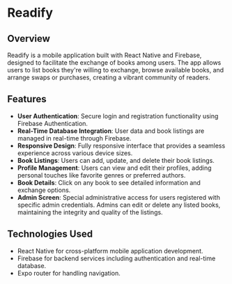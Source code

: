 # Readify

## Overview
Readify is a mobile application built with React Native and Firebase, designed to facilitate the exchange of books among users. The app allows users to list books they're willing to exchange, browse available books, and arrange swaps or purchases, creating a vibrant community of readers.

## Features
- **User Authentication**: Secure login and registration functionality using Firebase Authentication.
- **Real-Time Database Integration**: User data and book listings are managed in real-time through Firebase.
- **Responsive Design**: Fully responsive interface that provides a seamless experience across various device sizes.
- **Book Listings**: Users can add, update, and delete their book listings.
- **Profile Management**: Users can view and edit their profiles, adding personal touches like favorite genres or preferred authors.
- **Book Details**: Click on any book to see detailed information and exchange options.
- **Admin Screen**: Special administrative access for users registered with specific admin credentials. Admins can edit or delete any listed books, maintaining the integrity and quality of the listings.

## Technologies Used
- React Native for cross-platform mobile application development.
- Firebase for backend services including authentication and real-time database.
- Expo router for handling navigation.
